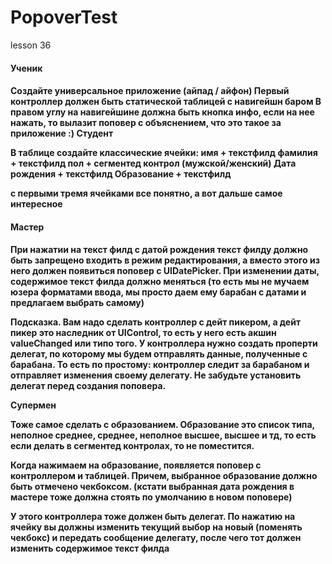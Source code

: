 # PopoverTest
lesson 36

<h4>Ученик<h4/>

Создайте универсальное приложение (айпад / айфон)
Первый контроллер должен быть статической таблицей с навигейшн баром
В правом углу на навигейшине должна быть кнопка инфо, если на нее нажать, то вылазит поповер с объяснением, что это такое за приложение :)
Студент

В таблице создайте классические ячейки: имя + текстфилд фамилия + текстфилд пол + сегментед контрол (мужской/женский) Дата рождения + текстфилд Образование + текстфилд

с первыми тремя ячейками все понятно, а вот дальше самое интересное

<h4>Мастер<h4/> 

При нажатии на текст филд с датой рождения текст филду должно быть запрещено входить в режим редактирования, а вместо этого из него должен появиться поповер с UIDatePicker. При изменении даты, содержимое текст филда должно меняться (то есть мы не мучаем юзера форматами ввода, мы просто даем ему барабан с датами и предлагаем выбрать самому)

Подсказка. Вам надо сделать контроллер с дейт пикером, а дейт пикер это наследник от UIControl, то есть у него есть акшин valueChanged или типо того. У контроллера нужно создать проперти делегат, по которому мы будем отправлять данные, полученные с барабана. То есть по простому: контроллер следит за барабаном и отправляет изменения своему делегату. Не забудьте установить делегат перед создания поповера.

Супермен

Тоже самое сделать с образованием. Образование это список типа, неполное среднее, среднее, неполное высшее, высшее и тд, то есть если делать в сегментед контролах, то не поместится.

Когда нажимаем на образование, появляется поповер с контроллером и таблицей. Причем, выбранное образование должно быть отмечено чекбоксом. (кстати выбранная дата рождения в мастере тоже должна стоять по умолчанию в новом поповере)

У этого контроллера тоже должен быть делегат. По нажатию на ячейку вы должны изменить текущий выбор на новый (поменять чекбокс) и передать сообщение делегату, после чего тот должен изменить содержимое текст филда
